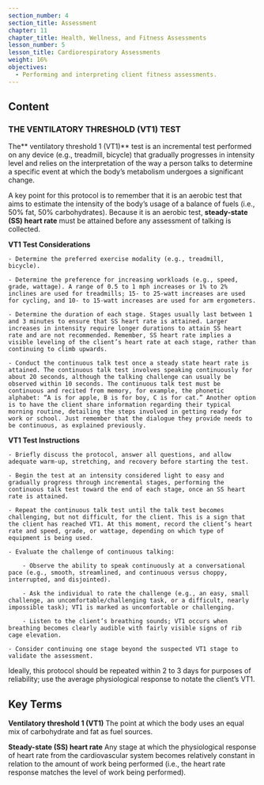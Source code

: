 ```yaml
---
section_number: 4
section_title: Assessment
chapter: 11
chapter_title: Health, Wellness, and Fitness Assessments
lesson_number: 5
lesson_title: Cardiorespiratory Assessments
weight: 16%
objectives:
  - Performing and interpreting client fitness assessments.
---
```


## Content
### THE VENTILATORY THRESHOLD (VT1) TEST

The** ventilatory threshold 1 (VT1)** test is an incremental test performed on any device (e.g., treadmill, bicycle) that gradually progresses in intensity level and relies on the interpretation of the way a person talks to determine a specific event at which the body’s metabolism undergoes a significant change.

A key point for this protocol is to remember that it is an aerobic test that aims to estimate the intensity of the body’s usage of a balance of fuels (i.e., 50% fat, 50% carbohydrates). Because it is an aerobic test, **steady-state (SS) heart rate** must be attained before any assessment of talking is collected.

**VT1 Test Considerations**

	- Determine the preferred exercise modality (e.g., treadmill, bicycle).

	- Determine the preference for increasing workloads (e.g., speed, grade, wattage). A range of 0.5 to 1 mph increases or 1% to 2% inclines are used for treadmills; 15- to 25-watt increases are used for cycling, and 10- to 15-watt increases are used for arm ergometers.

	- Determine the duration of each stage. Stages usually last between 1 and 3 minutes to ensure that SS heart rate is attained. Larger increases in intensity require longer durations to attain SS heart rate and are not recommended. Remember, SS heart rate implies a visible leveling of the client’s heart rate at each stage, rather than continuing to climb upwards.

	- Conduct the continuous talk test once a steady state heart rate is attained. The continuous talk test involves speaking continuously for about 20 seconds, although the talking challenge can usually be observed within 10 seconds. The continuous talk test must be continuous and recited from memory, for example, the phonetic alphabet: “A is for apple, B is for boy, C is for cat.” Another option is to have the client share information regarding their typical morning routine, detailing the steps involved in getting ready for work or school. Just remember that the dialogue they provide needs to be continuous, as explained previously.

**VT1 Test Instructions**

	- Briefly discuss the protocol, answer all questions, and allow adequate warm-up, stretching, and recovery before starting the test.

	- Begin the test at an intensity considered light to easy and gradually progress through incremental stages, performing the continuous talk test toward the end of each stage, once an SS heart rate is attained.

	- Repeat the continuous talk test until the talk test becomes challenging, but not difficult, for the client. This is a sign that the client has reached VT1. At this moment, record the client’s heart rate and speed, grade, or wattage, depending on which type of equipment is being used.

	- Evaluate the challenge of continuous talking:

		- Observe the ability to speak continuously at a conversational pace (e.g., smooth, streamlined, and continuous versus choppy, interrupted, and disjointed).

		- Ask the individual to rate the challenge (e.g., an easy, small challenge, an uncomfortable/challenging task, or a difficult, nearly impossible task); VT1 is marked as uncomfortable or challenging.

		- Listen to the client’s breathing sounds; VT1 occurs when breathing becomes clearly audible with fairly visible signs of rib cage elevation.

	- Consider continuing one stage beyond the suspected VT1 stage to validate the assessment.

Ideally, this protocol should be repeated within 2 to 3 days for purposes of reliability; use the average physiological response to notate the client’s VT1.

## Key Terms

**Ventilatory threshold 1 (VT1)**
The point at which the body uses an equal mix of carbohydrate and fat as fuel sources.

**Steady-state (SS) heart rate**
Any stage at which the physiological response of heart rate from the cardiovascular system becomes relatively constant in relation to the amount of work being performed (i.e., the heart rate response matches the level of work being performed).